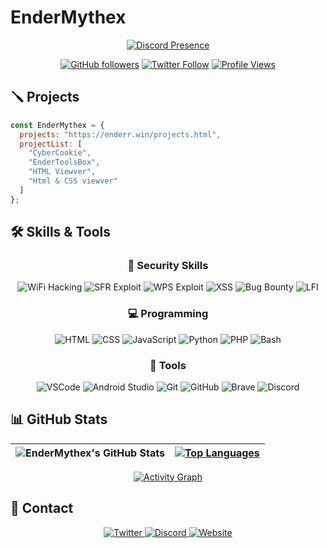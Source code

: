 # EnderMythex

<div align="center">
  
  [![Discord Presence](https://lanyard.cnrad.dev/api/1006197798577909880)](https://discord.com/users/1006197798577909880)
  
  [![GitHub followers](https://img.shields.io/github/followers/EnderMythex?style=for-the-badge&color=ff63e7&logo=github)](https://github.com/EnderMythex)
  [![Twitter Follow](https://img.shields.io/twitter/follow/Endermythex7?&label=%40EnderMythex7&logo=x&style=for-the-badge&color=ff63e7)](https://twitter.com/Endermythex7)
  [![Profile Views](https://komarev.com/ghpvc/?username=EnderMythex&style=for-the-badge&color=ff63e7&logo=github)](https://github.com/EnderMythex)
  
</div>

## 🪛 Projects

```javascript
const EnderMythex = {
  projects: "https://enderr.win/projects.html",
  projectList: [
    "CyberCookie",
    "EnderToolsBox",
    "HTML Viewver",
    "Html & CSS viewver"
  ]
};
```

## 🛠️ Skills & Tools

<div align="center">

### 🔐 Security Skills
![WiFi Hacking](https://img.shields.io/badge/WiFi_Hacking-009688?style=for-the-badge&logo=wifi&logoColor=white)
![SFR Exploit](https://img.shields.io/badge/SFR_Exploit-E60000?style=for-the-badge&logo=target&logoColor=white)
![WPS Exploit](https://img.shields.io/badge/WPS_Exploit-FF5722?style=for-the-badge&logo=shield&logoColor=white)
![XSS](https://img.shields.io/badge/Learning_XSS-FCC624?style=for-the-badge&logo=javascript&logoColor=black)
![Bug Bounty](https://img.shields.io/badge/Bug_Bounty-512BD4?style=for-the-badge&logo=hackerone&logoColor=white)
![LFI](https://img.shields.io/badge/Learning_LFI-00599C?style=for-the-badge&logo=php&logoColor=white)

### 💻 Programming
![HTML](https://img.shields.io/badge/HTML-E34F26?style=for-the-badge&logo=html5&logoColor=white)
![CSS](https://img.shields.io/badge/CSS-1572B6?style=for-the-badge&logo=css3&logoColor=white)
![JavaScript](https://img.shields.io/badge/JavaScript-F7DF1E?style=for-the-badge&logo=javascript&logoColor=black)
![Python](https://img.shields.io/badge/Python-14354C?style=for-the-badge&logo=python&logoColor=white)
![PHP](https://img.shields.io/badge/PHP-777BB4?style=for-the-badge&logo=php&logoColor=white)
![Bash](https://img.shields.io/badge/Bash-121011?style=for-the-badge&logo=gnu-bash&logoColor=white)

### 🧰 Tools
![VSCode](https://img.shields.io/badge/VS_Code-0078d7?style=for-the-badge&logo=visual-studio-code&logoColor=white)
![Android Studio](https://img.shields.io/badge/Android_Studio-008678?style=for-the-badge&logo=android-studio&logoColor=white)
![Git](https://img.shields.io/badge/Git-F05033?style=for-the-badge&logo=git&logoColor=white)
![GitHub](https://img.shields.io/badge/GitHub-8034A9?style=for-the-badge&logo=github&logoColor=white)
![Brave](https://img.shields.io/badge/Brave-FB542B?style=for-the-badge&logo=brave&logoColor=white)
![Discord](https://img.shields.io/badge/Discord-5865F2?style=for-the-badge&logo=discord&logoColor=white)

</div>

## 📊 GitHub Stats

<div align="center">

|![EnderMythex's GitHub Stats](https://github-readme-stats.vercel.app/api?username=EnderMythex&show_icons=true&theme=radical&bg_color=0D1117&title_color=ff63e7&text_color=FFFFFF&icon_color=ff63e7&border_color=ff63e7)|[![Top Languages](https://github-readme-stats.vercel.app/api/top-langs/?username=EnderMythex&layout=donut&theme=radical&bg_color=0D1117&title_color=ff63e7&text_color=FFFFFF&border_color=ff63e7)](https://github.com/anuraghazra/github-readme-stats)|
|---|---|

[![Activity Graph](https://github-readme-activity-graph.vercel.app/graph?username=EnderMythex&theme=tokyo-night&bg_color=0D1117&color=ff63e7&line=ff63e7&point=FFFFFF&hide_border=false)](https://github.com/ashutosh00710/github-readme-activity-graph)

</div>

## 🌌 Contact

<div align="center">
  <a href="https://twitter.com/Endermythex7">
    <img src="https://img.shields.io/badge/Twitter-1DA1F2?style=for-the-badge&logo=twitter&logoColor=white" alt="Twitter">
  </a>
  <a href="https://discord.com/users/1006197798577909880">
    <img src="https://img.shields.io/badge/Discord-5865F2?style=for-the-badge&logo=discord&logoColor=white" alt="Discord">
  </a>
  <a href="https://enderr.win">
    <img src="https://img.shields.io/badge/Website-ff63e7?style=for-the-badge&logo=About.me&logoColor=white" alt="Website">
  </a>
</div>
